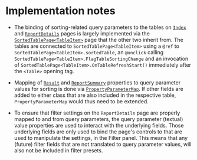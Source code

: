 ﻿# Implementation notes

* The binding of sorting-related query parameters to the tables on [`Index`](Pages/Index.razor) and [`ReportDetails`](Pages/ReportDetails.razor) pages is largely implemented via the [`SortedTablePage<TableItem>`](Sorting/SortedTablePage.razor) page that the other two inherit from. The tables are connected to `SortedTablePage<TableItem>` using a `@ref` to `SortedTablePage<TableItem>.sortedTable`, an `@onclick` calling `SortedTablePage<TableItem>.FlagTableSortingChange` and an invocation of `SortedTablePage<TableItem>.OnTableRefreshStart()` immediately after the `<Table>` opening tag.

* Mapping of [`Result`](../Entities/Result.cs) and [`ReportSummary`](../Entities/ReportSummary.cs) properties to query parameter values for sorting is done via [`PropertyParameterMap`](Parameters/PropertyParameterMap.cs). If other fields are added to either class that are also included in the respective table, `PropertyParameterMap` would thus need to be extended.

* To ensure that filter settings on the `ReportDetails` page are properly mapped to and from query parameters, the query parameter (textual) value properties are used to interact with the underlying fields. Those underlying fields are only used to bind the page's controls to that are used to manipulate the settings, in the Filter panel. This means that any (future) filter fields that are not translated to query parameter values, will also not be included in filter presets.
